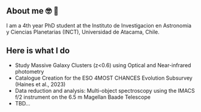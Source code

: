 ## About me 🤓 👋

I am a 4th year PhD student at the Instituto de Investigacion en Astronomia y Ciencias Planetarias (INCT), Universidad de Atacama, Chile.

## Here is what I do

- Study Massive Galaxy Clusters (z<0.6) using Optical and Near-infrared photometry
- Catalogue Creation for the ESO 4MOST CHANCES Evolution Subsurvey (Haines et al., 2023)
- Data reduction and analysis: Multi-object spectroscopy using the IMACS f/2 instrument on the 6.5 m Magellan Baade Telescope
- TBD...

<!--<picture>
 <source media="(prefers-color-scheme: dark)" srcset="YOUR-DARKMODE-IMAGE">
 <source media="(prefers-color-scheme: light)" srcset="YOUR-LIGHTMODE-IMAGE">
 <img alt="YOUR-ALT-TEXT" src="YOUR-DEFAULT-IMAGE">
</picture>

<details>
<summary>My top THINGS-TO-RANK</summary>

YOUR TABLE

</details>

**bmamrutha/bmamrutha** is a ✨ _special_ ✨ repository because its `README.md` (this file) appears on your GitHub profile.

Here are some ideas to get you started:

- 🔭 I’m currently working on ...
- 🌱 I’m currently learning ...
- 👯 I’m looking to collaborate on ...
- 🤔 I’m looking for help with ...
- 💬 Ask me about ...
- 📫 How to reach me: ...
- 😄 Pronouns: ...
- ⚡ Fun fact: ...
-->
